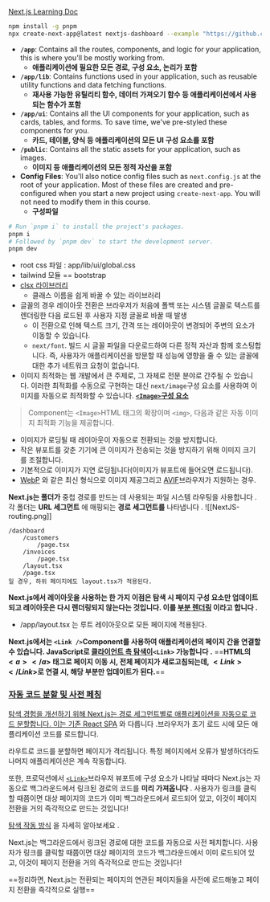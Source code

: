 [Next.js Learning Doc](https://nextjs.org/learn/dashboard-app/getting-started)
```bash
npm install -g pnpm
npx create-next-app@latest nextjs-dashboard --example "https://github.com/vercel/next-learn/tree/main/dashboard/starter-example" --use-pnpm
```

- **`/app`**: Contains all the routes, components, and logic for your application, this is where you'll be mostly working from.
	- **애플리케이션에 필요한 모든 경로, 구성 요소, 논리가 포함**
- **`/app/lib`**: Contains functions used in your application, such as reusable utility functions and data fetching functions.
	- **재사용 가능한 유틸리티 함수, 데이터 가져오기 함수 등 애플리케이션에서 사용되는 함수가 포함**
- **`/app/ui`**: Contains all the UI components for your application, such as cards, tables, and forms. To save time, we've pre-styled these components for you.
	- **카드, 테이블, 양식 등 애플리케이션의 모든 UI 구성 요소를 포함**
- **`/public`**: Contains all the static assets for your application, such as images.
	- **이미지 등 애플리케이션의 모든 정적 자산을 포함**
- **Config Files**: You'll also notice config files such as `next.config.js` at the root of your application. Most of these files are created and pre-configured when you start a new project using `create-next-app`. You will not need to modify them in this course.
	- **구성파일**

```bash
# Run `pnpm i` to install the project's packages.
pnpm i
# Followed by `pnpm dev` to start the development server.
pnpm dev
```

- root css 파일 : app/lib/ui/global.css
- tailwind 모듈 == bootstrap
- [clsx 라이브러리](https://github.com/lukeed/clsx)
	- 클래스 이름을 쉽게 바꿀 수 있는 라이브러리
- 글꼴의 경우 레이아웃 전환은 브라우저가 처음에 폴백 또는 시스템 글꼴로 텍스트를 렌더링한 다음 로드된 후 사용자 지정 글꼴로 바꿀 때 발생
	- 이 전환으로 인해 텍스트 크기, 간격 또는 레이아웃이 변경되어 주변의 요소가 이동할 수 있습니다.
	- `next/font`. 빌드 시 글꼴 파일을 다운로드하여 다른 정적 자산과 함께 호스팅합니다. 즉, 사용자가 애플리케이션을 방문할 때 성능에 영향을 줄 수 있는 글꼴에 대한 추가 네트워크 요청이 없습니다.
- 이미지 최적화는 웹 개발에서 큰 주제로, 그 자체로 전문 분야로 간주될 수 있습니다. 이러한 최적화를 수동으로 구현하는 대신 `next/image`구성 요소를 사용하여 이미지를 자동으로 최적화할 수 있습니다.
 **[`<Image>`구성 요소](https://nextjs.org/learn/dashboard-app/optimizing-fonts-images#the-image-component)**
> Component는 `<Image>`HTML 태그의 확장이며 `<img>`, 다음과 같은 자동 이미지 최적화 기능을 제공합니다.
- 이미지가 로딩될 때 레이아웃이 자동으로 전환되는 것을 방지합니다.
- 작은 뷰포트를 갖춘 기기에 큰 이미지가 전송되는 것을 방지하기 위해 이미지 크기를 조절합니다.
- 기본적으로 이미지가 지연 로딩됩니다(이미지가 뷰포트에 들어오면 로드됩니다).
- [WebP](https://developer.mozilla.org/en-US/docs/Web/Media/Formats/Image_types#webp) 와 같은 최신 형식으로 이미지 제공[](https://developer.mozilla.org/en-US/docs/Web/Media/Formats/Image_types#webp)그리고 [AVIF](https://developer.mozilla.org/en-US/docs/Web/Media/Formats/Image_types#avif_image)브라우저가 지원하는 경우.

**Next.js는 폴더가** 중첩 경로를 만드는 데 사용되는 파일 시스템 라우팅을 사용합니다 . 각 폴더는 **URL 세그먼트** 에 매핑되는 **경로 세그먼트를** 나타냅니다 .
![[NextJS-routing.png]]
```
/dashboard
	/customers
		/page.tsx
	/invoices
		/page.tsx
	/layout.tsx
	/page.tsx
일 경우, 하위 페이지에도 layout.tsx가 적용된다.
```

**Next.js에서 레이아웃을 사용하는 한 가지 이점은 탐색 시 페이지 구성 요소만 업데이트되고 레이아웃은 다시 렌더링되지 않는다는 것입니다. 이를 [부분 렌더링](https://nextjs.org/docs/app/building-your-application/routing/linking-and-navigating#4-partial-rendering) 이라고 합니다 .**

- /app/layout.tsx 는 루트 레이아웃으로 모든 페이지에 적용된다.


**Next.js에서는 `<Link />`Component를 사용하여 애플리케이션의 페이지 간을 연결할 수 있습니다. JavaScript로 [클라이언트 측 탐색이](https://nextjs.org/docs/app/building-your-application/routing/linking-and-navigating#how-routing-and-navigation-works)`<Link>` 가능합니다 .**
==**HTML의 <a></a> $<a></a>$ 태그로 페이지 이동 시, 전체 페이지가 새로고침되는데, $<Link></Link>$로 연결 시, 해당 부분만 업데이트가 된다.**==

### [자동 코드 분할 및 사전 페칭](https://nextjs.org/learn/dashboard-app/navigating-between-pages#automatic-code-splitting-and-prefetching)
[탐색 경험을 개선하기 위해 Next.js는 경로 세그먼트별로 애플리케이션을 자동으로 코드 분할합니다. 이는 기존 React SPA](https://developer.mozilla.org/en-US/docs/Glossary/SPA) 와 다릅니다 .[](https://developer.mozilla.org/en-US/docs/Glossary/SPA)브라우저가 초기 로드 시에 모든 애플리케이션 코드를 로드합니다.

라우트로 코드를 분할하면 페이지가 격리됩니다. 특정 페이지에서 오류가 발생하더라도 나머지 애플리케이션은 계속 작동합니다.

또한, 프로덕션에서 [`<Link>`](https://nextjs.org/docs/api-reference/next/link)브라우저 뷰포트에 구성 요소가 나타날 때마다 Next.js는 자동으로 백그라운드에서 링크된 경로의 코드를 **미리 가져옵니다** . 사용자가 링크를 클릭할 때쯤이면 대상 페이지의 코드가 이미 백그라운드에서 로드되어 있고, 이것이 페이지 전환을 거의 즉각적으로 만드는 것입니다!

[탐색 작동 방식](https://nextjs.org/docs/app/building-your-application/routing/linking-and-navigating#how-routing-and-navigation-works) 을 자세히 알아보세요 .

Next.js는 백그라운드에서 링크된 경로에 대한 코드를 자동으로 사전 페치합니다. 사용자가 링크를 클릭할 때쯤이면 대상 페이지의 코드가 백그라운드에서 이미 로드되어 있고, 이것이 페이지 전환을 거의 즉각적으로 만드는 것입니다!

==정리하면, Next.js는 전환되는 페이지의 연관된 페이지들을 사전에 로드해놓고 페이지 전환을 즉각적으로 실행==
